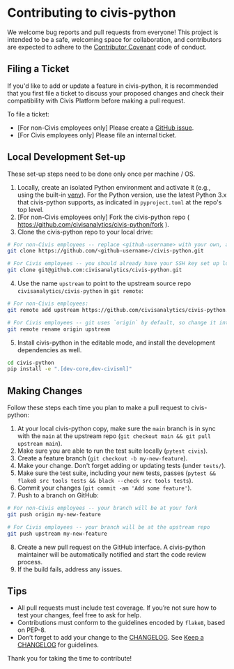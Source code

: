 # Contributing to civis-python

We welcome bug reports and pull requests from everyone!
This project is intended to be a safe, welcoming space for collaboration, and
contributors are expected to adhere to the
[Contributor Covenant](http://contributor-covenant.org) code of conduct.


## Filing a Ticket

If you'd like to add or update a feature in civis-python,
it is recommended that you first file a ticket to discuss your proposed changes
and check their compatibility with Civis Platform before making a pull request.

To file a ticket:

* [For non-Civis employees only] Please create a [GitHub issue](https://github.com/civisanalytics/civis-python/issues).
* [For Civis employees only] Please file an internal ticket.


## Local Development Set-up

These set-up steps need to be done only once per machine / OS.

1. Locally, create an isolated Python environment and activate it
   (e.g., using the built-in [venv](https://docs.python.org/3/tutorial/venv.html)).
   For the Python version, use the latest Python 3.x that civis-python supports,
   as indicated in `pyproject.toml` at the repo's top level.
2. [For non-Civis employees only] Fork the civis-python repo ( https://github.com/civisanalytics/civis-python/fork ).
3. Clone the civis-python repo to your local drive:

```bash
# For non-Civis employees -- replace <github-username> with your own, as you're cloning from your fork
git clone https://github.com/<github-username>/civis-python.git

# For Civis employees -- you should already have your SSH key set up locally and need git@ to push to this repo directly
git clone git@github.com:civisanalytics/civis-python.git
```

4. Use the name `upstream` to point to the upstream source repo `civisanalytics/civis-python` in `git remote`:

```bash
# For non-Civis employees:
git remote add upstream https://github.com/civisanalytics/civis-python.git

# For Civis employees -- git uses `origin` by default, so change it into `upstream`
git remote rename origin upstream
```

5. Install civis-python in the editable mode, and install the development dependencies as well.

```bash
cd civis-python
pip install -e ".[dev-core,dev-civisml]"
```

## Making Changes

Follow these steps each time you plan to make a pull request to civis-python:

1. At your local civis-python copy, make sure the `main` branch is in sync with the
   `main` at the upstream repo (`git checkout main && git pull upstream main`).
2. Make sure you are able to run the test suite locally (`pytest civis`).
3. Create a feature branch (`git checkout -b my-new-feature`).
4. Make your change. Don't forget adding or updating tests (under `tests/`).
5. Make sure the test suite, including your new tests, passes
   (`pytest && flake8 src tools tests && black --check src tools tests`).
6. Commit your changes (`git commit -am 'Add some feature'`).
7. Push to a branch on GitHub:

```bash
# For non-Civis employees -- your branch will be at your fork
git push origin my-new-feature

# For Civis employees -- your branch will be at the upstream repo
git push upstream my-new-feature
```

8. Create a new pull request on the GitHub interface.
   A civis-python maintainer will be automatically notified and start the code review process.
9. If the build fails, address any issues.

## Tips

- All pull requests must include test coverage. If you’re not sure how to test
  your changes, feel free to ask for help.
- Contributions must conform to the guidelines encoded by `flake8`, based on
  PEP-8.
- Don’t forget to add your change to the [CHANGELOG](CHANGELOG.md). See
  [Keep a CHANGELOG](http://keepachangelog.com/) for guidelines.

Thank you for taking the time to contribute!
